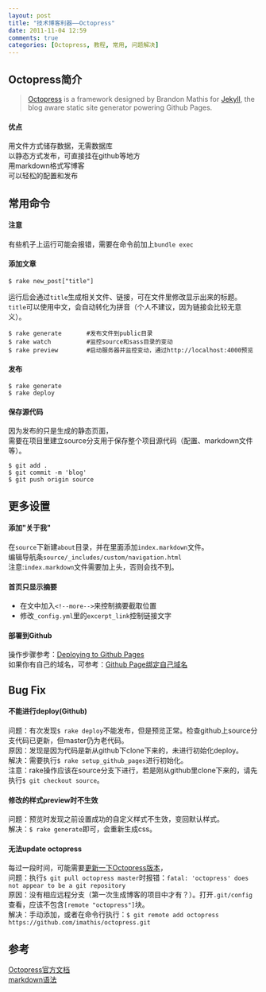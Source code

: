 ```yaml
---
layout: post
title: "技术博客利器——Octopress"
date: 2011-11-04 12:59
comments: true
categories: [Octopress, 教程, 常用, 问题解决]
---
```


## Octopress简介
> [Octopress](https://github.com/imathis/octopress) is a framework designed by Brandon Mathis for [Jekyll](https://github.com/mojombo/jekyll), the blog aware static site generator powering Github Pages.  

<!--more-->

#### 优点
用文件方式储存数据，无需数据库  
以静态方式发布，可直接挂在github等地方  
用markdown格式写博客  
可以轻松的配置和发布

## 常用命令
#### 注意  
有些机子上运行可能会报错，需要在命令前加上`bundle exec`

#### 添加文章  
```
$ rake new_post["title"]
```
运行后会通过`title`生成相关文件、链接，可在文件里修改显示出来的标题。  
`title`可以使用中文，会自动转化为拼音（个人不建议，因为链接会比较无意义）。  

```
$ rake generate       #发布文件到public目录
$ rake watch          #监控source和sass目录的变动
$ rake preview        #启动服务器并监控变动，通过http://localhost:4000预览
```

#### 发布  
```
$ rake generate
$ rake deploy
```

#### 保存源代码
因为发布的只是生成的静态页面，  
需要在项目里建立source分支用于保存整个项目源代码（配置、markdown文件等）。
```
$ git add .
$ git commit -m 'blog'
$ git push origin source
```

## 更多设置
#### 添加"关于我"
在`source`下新建`about`目录，并在里面添加`index.markdown`文件。  
编辑导航条`source/_includes/custom/navigation.html`  
注意:`index.markdown`文件需要加上头，否则会找不到。  

#### 首页只显示摘要
- 在文中加入`<!--more-->`来控制摘要截取位置
- 修改`_config.yml`里的`excerpt_link`控制链接文字

#### 部署到Github
操作步骤参考：[Deploying to Github Pages](http://octopress.org/docs/deploying/github/)  
如果你有自己的域名，可参考：[Github Page绑定自己域名](http://fancyoung.com/blog/host-to-github/)

## Bug Fix

#### 不能进行deploy(Github)  
问题：有次发现`$ rake deploy`不能发布，但是预览正常。检查github上source分支代码已更新，但master仍为老代码。  
原因：发现是因为代码是新从github下clone下来的，未进行初始化deploy。  
解决：需要执行`$ rake setup_github_pages`进行初始化。  
注意：rake操作应该在source分支下进行，若是刚从github里clone下来的，请先执行`$ git checkout source`。

#### 修改的样式preview时不生效
问题：预览时发现之前设置成功的自定义样式不生效，变回默认样式。  
解决：`$ rake generate`即可，会重新生成css。  

####  无法update octopress
每过一段时间，可能需要[更新一下Octopress版本](http://octopress.org/docs/updating/)，  
问题：执行`$ git pull octopress master`时报错：`fatal: 'octopress' does not appear to be a git repository`  
原因：没有相应远程分支（第一次生成博客的项目中才有？）。打开`.git/config`查看，应该不包含`[remote "octopress"]`块。  
解决：手动添加，或者在命令行执行：`$ git remote add octopress https://github.com/imathis/octopress.git`

## 参考
[Octopress官方文档](http://octopress.org/docs/)  
[markdown语法](http://daringfireball.net/projects/markdown/syntax)
